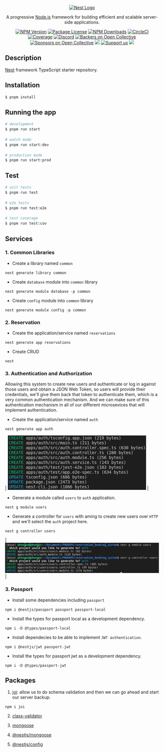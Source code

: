 <p align="center">
  <a href="http://nestjs.com/" target="blank"><img src="https://nestjs.com/img/logo-small.svg" width="200" alt="Nest Logo" /></a>
</p>

[circleci-image]: https://img.shields.io/circleci/build/github/nestjs/nest/master?token=abc123def456
[circleci-url]: https://circleci.com/gh/nestjs/nest

  <p align="center">A progressive <a href="http://nodejs.org" target="_blank">Node.js</a> framework for building efficient and scalable server-side applications.</p>
    <p align="center">
<a href="https://www.npmjs.com/~nestjscore" target="_blank"><img src="https://img.shields.io/npm/v/@nestjs/core.svg" alt="NPM Version" /></a>
<a href="https://www.npmjs.com/~nestjscore" target="_blank"><img src="https://img.shields.io/npm/l/@nestjs/core.svg" alt="Package License" /></a>
<a href="https://www.npmjs.com/~nestjscore" target="_blank"><img src="https://img.shields.io/npm/dm/@nestjs/common.svg" alt="NPM Downloads" /></a>
<a href="https://circleci.com/gh/nestjs/nest" target="_blank"><img src="https://img.shields.io/circleci/build/github/nestjs/nest/master" alt="CircleCI" /></a>
<a href="https://coveralls.io/github/nestjs/nest?branch=master" target="_blank"><img src="https://coveralls.io/repos/github/nestjs/nest/badge.svg?branch=master#9" alt="Coverage" /></a>
<a href="https://discord.gg/G7Qnnhy" target="_blank"><img src="https://img.shields.io/badge/discord-online-brightgreen.svg" alt="Discord"/></a>
<a href="https://opencollective.com/nest#backer" target="_blank"><img src="https://opencollective.com/nest/backers/badge.svg" alt="Backers on Open Collective" /></a>
<a href="https://opencollective.com/nest#sponsor" target="_blank"><img src="https://opencollective.com/nest/sponsors/badge.svg" alt="Sponsors on Open Collective" /></a>
  <a href="https://paypal.me/kamilmysliwiec" target="_blank"><img src="https://img.shields.io/badge/Donate-PayPal-ff3f59.svg"/></a>
    <a href="https://opencollective.com/nest#sponsor"  target="_blank"><img src="https://img.shields.io/badge/Support%20us-Open%20Collective-41B883.svg" alt="Support us"></a>
  <a href="https://twitter.com/nestframework" target="_blank"><img src="https://img.shields.io/twitter/follow/nestframework.svg?style=social&label=Follow"></a>
</p>
  <!--[![Backers on Open Collective](https://opencollective.com/nest/backers/badge.svg)](https://opencollective.com/nest#backer)
  [![Sponsors on Open Collective](https://opencollective.com/nest/sponsors/badge.svg)](https://opencollective.com/nest#sponsor)-->

## Description

[Nest](https://github.com/nestjs/nest) framework TypeScript starter repository.

## Installation

```bash
$ pnpm install
```

## Running the app

```bash
# development
$ pnpm run start

# watch mode
$ pnpm run start:dev

# production mode
$ pnpm run start:prod
```

## Test

```bash
# unit tests
$ pnpm run test

# e2e tests
$ pnpm run test:e2e

# test coverage
$ pnpm run test:cov
```

## Services

### 1. Common Libraries

- Create a library named `common`

```
nest generate library common
```

- Create `database` module into `common` library

```
nest generate module database -p common
```

- Create `config` module into `common` library

```
nest generate module config -p common
```

### 2. Reservation

- Create the application/service named `reservations`

```
nest generate app reservations
```

- Create CRUD

```
nest
```

### 3. Authentication and Authorization

Allowing this system to create new users and authenticate or log in against those users and obtain a JSON Web Token, so users will provide their credentials, we'll give them back that token to authenticate them, which is a very common authentication mechanism. And we can make sure of this authentication mechanism in all of our different microsevices that will implement authentication.

- Create the application/service named `auth`

```
nest generate app auth
```

| ![alt text](./figures/nest_generate_app_auth.png?raw=true) |

- Generate a module called `users` to `auth` application.

```
nest g module users
```

- Generate a controller for `users` with aming to create new users over `HTTP` and we'll select the `auth` project here.

```
nest g controller users
```

| ![alt text](./figures/users_module_and_controllers.png?raw=true) |

### 3. Passport

- Install some dependencies including `passport`

```
npm i @nestjs/passport passport passport-local
```

- Install the types for passport local as a development dependency.

```
npm i -D @types/passport-local
```

- Install dependecies to be able to implement `JWT authentication`.

```
npm i @nestjs/jwt passport-jwt
```

- Install the types for passport jwt as a development dependency.

```
npm i -D @types/passport-jwt
```

## Packages

1. [joi](https://www.npmjs.com/package/joi): allow us to do schema validation and then we can go ahead and start our server backup.

```
npm i joi
```

2. [class-validator](https://www.npmjs.com/package/class-validator)

3. [mongoose](https://www.npmjs.com/package/mongoose)

4. [@nestjs/mongoose](https://www.npmjs.com/package/@nestjs/mongoose)

5. [@nestjs/config](https://www.npmjs.com/package/@nestjs/config)
